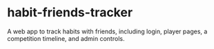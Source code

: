 # habit-friends-tracker
A web app to track habits with friends, including login, player pages, a competition timeline, and admin controls.
